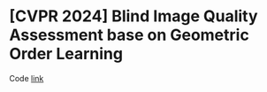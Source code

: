 # [CVPR 2024] Blind Image Quality Assessment base on Geometric Order Learning

Code [link](https://github.com/nhshin-mcl/QCN)
